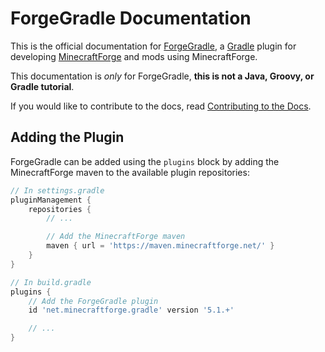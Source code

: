 # ForgeGradle Documentation

This is the official documentation for [ForgeGradle], a [Gradle] plugin for developing [MinecraftForge] and mods using MinecraftForge.

This documentation is _only_ for ForgeGradle, **this is not a Java, Groovy, or Gradle tutorial**.

If you would like to contribute to the docs, read [Contributing to the Docs][contributing].

## Adding the Plugin

ForgeGradle can be added using the `plugins` block by adding the MinecraftForge maven to the available plugin repositories:

```gradle
// In settings.gradle
pluginManagement {
    repositories {
        // ...

        // Add the MinecraftForge maven
        maven { url = 'https://maven.minecraftforge.net/' }
    }
}
```

```gradle
// In build.gradle
plugins {
    // Add the ForgeGradle plugin
    id 'net.minecraftforge.gradle' version '5.1.+'

    // ...
}
```

[ForgeGradle]: https://github.com/MinecraftForge/ForgeGradle
[Gradle]: https://gradle.org/
[MinecraftForge]: https://github.com/MinecraftForge/MinecraftForge
[contributing]: /contributing
